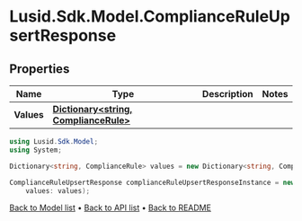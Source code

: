 # Lusid.Sdk.Model.ComplianceRuleUpsertResponse

## Properties

Name | Type | Description | Notes
------------ | ------------- | ------------- | -------------
**Values** | [**Dictionary&lt;string, ComplianceRule&gt;**](ComplianceRule.md) |  | 

```csharp
using Lusid.Sdk.Model;
using System;

Dictionary<string, ComplianceRule> values = new Dictionary<string, ComplianceRule>();

ComplianceRuleUpsertResponse complianceRuleUpsertResponseInstance = new ComplianceRuleUpsertResponse(
    values: values);
```

[Back to Model list](../README.md#documentation-for-models) &#8226; [Back to API list](../README.md#documentation-for-api-endpoints) &#8226; [Back to README](../README.md)
